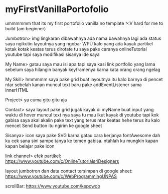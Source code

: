 # myFirstVanillaPortofolio
ummmmmm that its my first portofolio vanilla no template >:V hard for me to build (am beginner)

Jumbotron>
img lingkaran dibawahnya ada nama bawahnya lagi ada status saya ngikutin layoutnya yang ngobar WPU
kalo yang ada kayak partikel kotak kotak keatas terus dirotate tu saya pake caranya onlineTutorial youtube tapi saya modifikasi
sisanya ide saya

My Name>
gatau saya mau isi apa tapi saya kasi link portfolio yang lama sebelum saya hilangin banyak keyframenya karna kata orang orang ngelag

My Skill>
hmmmmm saya pake grid buat layoutnya
itu kalo barnya di pencet ntar sebelah kanan muncul text baru pake addEventListener sama innerHTML

Project>
ya cuma gitu gitu aja 

Contact>
saya layout pake grid jugak kayak di myName
buat input yang waktu di hover muncul text nya saya tu mau ikut kayak di youtube tapi kok gabisa saya akal akalin pake text yang terus ntar keatas hehe
terus itu kalo mencet Send button itu ngirim ke google sheet

Sisanya>
icon saya pake SVG karna gatau cara kerjanya fontAwesome dah ku cek sana sini sampe tanya ke temen gabisa. ntahlah ku mungkin kapan kapan belajar pake icon

link channel>
efek partikel:
https://www.youtube.com/c/OnlineTutorials4Designers

layout jumbotron dan data contact tersimpan di google sheet:
https://www.youtube.com/c/WebProgrammingUNPAS

scrollBar:
https://www.youtube.com/kepowob

